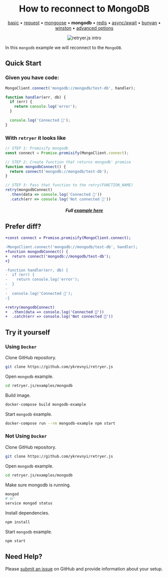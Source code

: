 
<h1 align="center">How to reconnect to MongoDB</h1>

<p align="center">
  <a href="https://github.com/ykrevnyi/retryer.js/tree/master/examples/basic/">basic</a> &bull;
  <a href="https://github.com/ykrevnyi/retryer.js/tree/master/examples/request/">request</a> &bull;
  <a href="https://github.com/ykrevnyi/retryer.js/tree/master/examples/mongoose/">mongoose</a> &bull;
  <b>mongodb</b> &bull;
  <a href="https://github.com/ykrevnyi/retryer.js/tree/master/examples/redis/">redis</a> &bull;
  <a href="https://github.com/ykrevnyi/retryer.js/tree/master/examples/async-await/">async/await</a> &bull;
  <a href="https://github.com/ykrevnyi/retryer.js/tree/master/examples/bunyan/">bunyan</a> &bull;
  <a href="https://github.com/ykrevnyi/retryer.js/tree/master/examples/winston/">winston</a> &bull;
  <a href="https://github.com/ykrevnyi/retryer.js/tree/master/examples/advanced-options/">advanced options</a>
</p>

<p align="center">
  <img src="https://github.com/ykrevnyi/retryer.js/blob/master/assets/retryer-v1.5.1.gif" alt="retryer.js intro"/>
</p>

In this `mongodb` example we will reconnect to the `MongoDB`.

## Quick Start

### Given you have code:

```javascript
MongoClient.connect('mongodb://mongodb/test-db', handler);

function handler(err, db) {
  if (err) {
    return console.log('error');
  }

  console.log('Connected 🎉');
}
```

### With `retryer` it looks like
```javascript
// STEP 1: Promisify mongodb
const connect = Promise.promisify(MongoClient.connect);

// STEP 2: Create function that returns mongodb' promise
function mongodbConnect() {
  return connect('mongodb://mongodb/test-db');
}

// STEP 3: Pass that function to the retry(FUNCTION_NAME)
retry(mongodbConnect)
  .then(data => console.log('Connected 🎉'))
  .catch(err => console.log('Not connected 🤷‍'))
```
<h5 align="center">Full <a href="https://github.com/ykrevnyi/retryer.js/tree/master/examples/mongodb/index.js">example here</a></h5>

## Prefer diff?
```diff
+const connect = Promise.promisify(MongoClient.connect);

-MongoClient.connect('mongodb://mongodb/test-db', handler);
+function mongodbConnect() {
+  return connect('mongodb://mongodb/test-db');
+}

-function handler(err, db) {
-  if (err) {
-    return console.log('error');
-  }
-
-  console.log('Connected 🎉');
-}

+retry(mongodbConnect)
+  .then(data => console.log('Connected 🎉'))
+  .catch(err => console.log('Not connected 🤷‍'))
```

## Try it yourself
### Using `Docker`
Clone GitHub repository.
```bash
git clone https://github.com/ykrevnyi/retryer.js
```

Open `mongodb` example.
```bash
cd retryer.js/examples/mongodb
```

Build image.
```bash
docker-compose build mongodb-example
```

Start `mongodb` example.
```bash
docker-compose run --rm mongodb-example npm start
```

### Not Using `Docker`
Clone GitHub repository.
```bash
git clone https://github.com/ykrevnyi/retryer.js
```

Open `mongodb` example.
```bash
cd retryer.js/examples/mongodb
```

Make sure mongodb is running.
```bash
mongod
# or
service mongod status
```

Install dependencies.
```bash
npm install
```

Start `mongodb` example.
```bash
npm start
```

## Need Help?
Please [submit an issue](https://github.com/ykrevnyi/retryer.js/issues) on GitHub and provide information about your setup.
